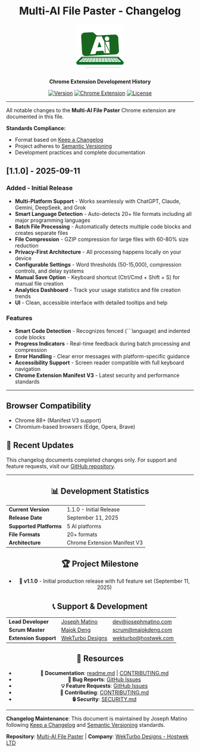 <div align="center">

# Multi-AI File Paster - Changelog

<img src="https://github.com/JosephMatino/MultiAiFilePaster/raw/main/logo/mfp_128.png" alt="Multi-AI File Paster" width="128" height="128">

**Chrome Extension Development History**

[![Version](https://img.shields.io/badge/Version-v1.1.0-blue?style=for-the-badge&logo=semver&logoColor=white)](https://github.com/JosephMatino/MultiAiFilePaster/releases/tag/v1.1.0)
[![Chrome Extension](https://img.shields.io/badge/Chrome-Extension-4285f4?style=for-the-badge&logo=googlechrome&logoColor=white)](https://github.com/JosephMatino/MultiAiFilePaster/blob/main/readme.md)
[![License](https://img.shields.io/badge/License-Hostwek%20Custom-blueviolet?style=for-the-badge)](https://github.com/JosephMatino/MultiAiFilePaster/blob/main/LICENSE)

</div>

---

All notable changes to the **Multi-AI File Paster** Chrome extension are documented in this file.

**Standards Compliance:**
- Format based on [Keep a Changelog](https://keepachangelog.com/en/1.1.0/)
- Project adheres to [Semantic Versioning](https://semver.org/spec/v2.0.0.html)
- Development practices and complete documentation

## [1.1.0] - 2025-09-11

### Added - Initial Release
- **Multi-Platform Support** - Works seamlessly with ChatGPT, Claude, Gemini, DeepSeek, and Grok
- **Smart Language Detection** - Auto-detects 20+ file formats including all major programming languages
- **Batch File Processing** - Automatically detects multiple code blocks and creates separate files
- **File Compression** - GZIP compression for large files with 60-80% size reduction
- **Privacy-First Architecture** - All processing happens locally on your device
- **Configurable Settings** - Word thresholds (50-15,000), compression controls, and delay systems
- **Manual Save Option** - Keyboard shortcut (Ctrl/Cmd + Shift + S) for manual file creation
- **Analytics Dashboard** - Track your usage statistics and file creation trends
- **UI** - Clean, accessible interface with detailed tooltips and help

### Features
- **Smart Code Detection** - Recognizes fenced (```language) and indented code blocks
- **Progress Indicators** - Real-time feedback during batch processing and compression
- **Error Handling** - Clear error messages with platform-specific guidance
- **Accessibility Support** - Screen reader compatible with full keyboard navigation
- **Chrome Extension Manifest V3** - Latest security and performance standards

---

## Browser Compatibility
- Chrome 88+ (Manifest V3 support)
- Chromium-based browsers (Edge, Opera, Brave)

## 🚀 Recent Updates

This changelog documents completed changes only. For support and feature requests, visit our [GitHub repository](https://github.com/JosephMatino/MultiAiFilePaster).

---

<div align="center">

## 📊 Development Statistics

<table>
<tr>
<td><strong>Current Version</strong></td>
<td>1.1.0 - Initial Release</td>
</tr>
<tr>
<td><strong>Release Date</strong></td>
<td>September 11, 2025</td>
</tr>
<tr>
<td><strong>Supported Platforms</strong></td>
<td>5 AI platforms</td>
</tr>
<tr>
<td><strong>File Formats</strong></td>
<td>20+ formats</td>
</tr>
<tr>
<td><strong>Architecture</strong></td>
<td>Chrome Extension Manifest V3</td>
</tr>
</table>

## 🏆 Project Milestone

- **🚀 v1.1.0** - Initial production release with full feature set (September 11, 2025)

## 📞 Support & Development

<table>
<tr>
<td><strong>Lead Developer</strong></td>
<td><a href="https://josephmatino.com">Joseph Matino</a></td>
<td><a href="mailto:dev@josephmatino.com">dev@josephmatino.com</a></td>
</tr>
<tr>
<td><strong>Scrum Master</strong></td>
<td><a href="https://majokdeng.com">Majok Deng</a></td>
<td><a href="mailto:scrum@majokdeng.com">scrum@majokdeng.com</a></td>
</tr>
<tr>
<td><strong>Extension Support</strong></td>
<td><a href="https://hostwek.com/wekturbo">WekTurbo Designs</a></td>
<td><a href="mailto:wekturbo@hostwek.com">wekturbo@hostwek.com</a></td>
</tr>
</table>

## 🔗 Resources

- **📖 Documentation**: [readme.md](https://github.com/JosephMatino/MultiAiFilePaster/blob/main/readme.md) | [CONTRIBUTING.md](https://github.com/JosephMatino/MultiAiFilePaster/blob/main/CONTRIBUTING.md)
- **🐛 Bug Reports**: [GitHub Issues](https://github.com/JosephMatino/MultiAiFilePaster/issues/new?assignees=JosephMatino%2CMajok-Deng&labels=bug%2Cneeds-triage&projects=&template=bug_report.md&title=%5BBUG%5D+Brief+description+of+the+issue)
- **💡 Feature Requests**: [GitHub Issues](https://github.com/JosephMatino/MultiAiFilePaster/issues/new?assignees=JosephMatino%2CMajok-Deng&labels=enhancement%2Cneeds-triage&projects=&template=feature_request.md&title=%5BFEATURE%5D+Brief+description+of+the+feature)
- **🤝 Contributing**: [CONTRIBUTING.md](https://github.com/JosephMatino/MultiAiFilePaster/blob/main/CONTRIBUTING.md)
- **🔒 Security**: [SECURITY.md](.github/SECURITY.md)

</div>

---

**Changelog Maintenance**: This document is maintained by Joseph Matino following [Keep a Changelog](https://keepachangelog.com/) and [Semantic Versioning](https://semver.org/) standards.

**Repository**: [Multi-AI File Paster](https://github.com/JosephMatino/MultiAiFilePaster) | **Company**: [WekTurbo Designs - Hostwek LTD](https://hostwek.com/wekturbo)